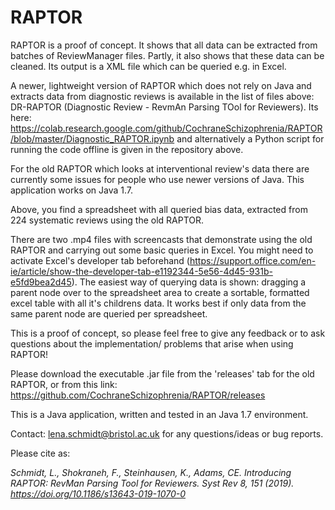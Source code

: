 # RAPTOR
RAPTOR is a proof of concept. It shows that all data can be extracted from batches of ReviewManager files. Partly, it also shows that these data can be cleaned. Its output is a XML file which can be queried e.g. in Excel.

A newer, lightweight version of RAPTOR which does not rely on Java and extracts data from diagnostic reviews is available in the list of files above: DR-RAPTOR (Diagnostic Review - RevmAn Parsing TOol for Reviewers). Its here: https://colab.research.google.com/github/CochraneSchizophrenia/RAPTOR/blob/master/Diagnostic_RAPTOR.ipynb and alternatively a Python script for running the code offline is given in the repository above.

For the old RAPTOR which looks at interventional review's data there are currently some issues for people who use newer versions of Java. This application works on Java 1.7.

Above, you find a spreadsheet with all queried bias data, extracted from 224 systematic reviews using the old RAPTOR.

There are two .mp4 files with screencasts that demonstrate using the old RAPTOR and carrying out some basic queries in Excel. You might need to activate Excel's developer tab beforehand (https://support.office.com/en-ie/article/show-the-developer-tab-e1192344-5e56-4d45-931b-e5fd9bea2d45). The easiest way of querying data is shown: dragging a parent node over to the spreadsheet area to create a sortable, formatted excel table with all it's childrens data. It works best if only data from the same parent node are queried per spreadsheet. 

This is a proof of concept, so please feel free to give any feedback or to ask questions about the implementation/ problems that arise when using RAPTOR!

Please download the executable .jar file from the 'releases' tab for the old RAPTOR, or from this link: https://github.com/CochraneSchizophrenia/RAPTOR/releases

This is a Java application, written and tested in an Java 1.7 environment. 

Contact:
lena.schmidt@bristol.ac.uk for any questions/ideas or bug reports.

Please cite as: 

*Schmidt, L., Shokraneh, F., Steinhausen, K., Adams, CE. Introducing RAPTOR: RevMan Parsing Tool for Reviewers. Syst Rev 8, 151 (2019). https://doi.org/10.1186/s13643-019-1070-0*

